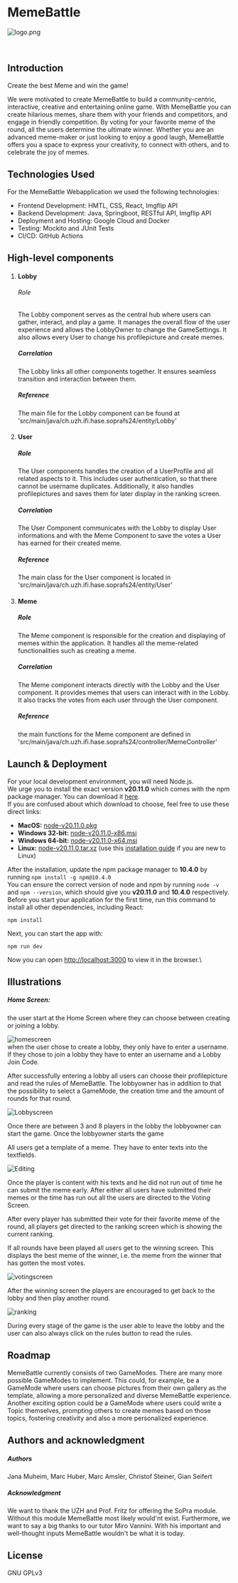 # MemeBattle

![logo.png](./src/components/img/logo.png)

<br>

## Introduction

Create the best Meme and win the game!

We were motivated to create MemeBattle to build a community-centric, interactive, creative and entertaining online game. With MemeBattle you can create hilarious memes, share them with your friends and competitors, and engage in friendly competition. By voting for your favorite meme of the round, all the users determine the ultimate winner. Whether you are an advanced meme-maker or just looking to enjoy a good laugh, MemeBattle offers you a space to express your creativity, to connect with others, and to celebrate the joy of memes. 

## Technologies Used
For the MemeBattle Webapplication we used the following technologies:

- Frontend Development: HMTL, CSS, React, Imgflip API
- Backend Development: Java, Springboot, RESTful API, Imgflip API
- Deployment and Hosting: Google Cloud and Docker
- Testing: Mockito and JUnit Tests
- CI/CD: GitHub Actions


## High-level components
1. #### Lobby 
    ###### Role
    The Lobby component serves as the central hub where users can gather, interact, and play a game. It manages the overall flow of the user experience and allows the LobbyOwner to change the GameSettings. It also allows every User to change his profilepicture and create memes.
    ##### Correlation
    The Lobby links all other components together. It ensures seamless transition and interaction between them.
    ##### Reference
    The main file for the Lobby component can be found at 'src/main/java/ch.uzh.ifi.hase.soprafs24/entity/Lobby' 
2. #### User
    ##### Role
    The User components handles the creation of a UserProfile and all related aspects to it. This includes user authentication, so that there cannot be username duplicates. Additionally, it also handles profilepictures and saves them for later display in the ranking screen.
    ##### Correlation
    The User Component communicates with the Lobby to display User informations and with the Meme Component to save the votes a User has earned for their created meme.  
    ##### Reference
    The main class for the User component is located in 'src/main/java/ch.uzh.ifi.hase.soprafs24/entity/User'
    
3. #### Meme
    ##### Role
    The Meme component is responsible for the creation and displaying of memes within the application. It handles all the meme-related functionalities such as creating a meme.
    ##### Correlation
    The Meme component interacts directly with the Lobby and the User component. It provides memes that users can interact with in the Lobby. It also tracks the votes from each user through the User component.
    ##### Reference
    the main functions for the Meme component are defined in 'src/main/java/ch.uzh.ifi.hase.soprafs24/controller/MemeController'




## Launch & Deployment
For your local development environment, you will need Node.js.\
We urge you to install the exact version **v20.11.0** which comes with the npm package manager. You can download it [here](https://nodejs.org/download/release/v20.11.0/).\
If you are confused about which download to choose, feel free to use these direct links:

- **MacOS:** [node-v20.11.0.pkg](https://nodejs.org/download/release/v20.11.0/node-v20.11.0.pkg)
- **Windows 32-bit:** [node-v20.11.0-x86.msi](https://nodejs.org/download/release/v20.11.0/node-v20.11.0-x86.msi)
- **Windows 64-bit:** [node-v20.11.0-x64.msi](https://nodejs.org/download/release/v20.11.0/node-v20.11.0-x64.msi)
- **Linux:** [node-v20.11.0.tar.xz](https://nodejs.org/dist/v20.11.0/node-v20.11.0.tar.xz) (use this [installation guide](https://medium.com/@tgmarinho/how-to-install-node-js-via-binary-archive-on-linux-ab9bbe1dd0c2) if you are new to Linux)

After the installation, update the npm package manager to **10.4.0** by running ```npm install -g npm@10.4.0```\
You can ensure the correct version of node and npm by running ```node -v``` and ```npm --version```, which should give you **v20.11.0** and **10.4.0** respectively.\
Before you start your application for the first time, run this command to install all other dependencies, including React:

```npm install```

Next, you can start the app with:

```npm run dev```

Now you can open [http://localhost:3000](http://localhost:3000) to view it in the browser.\

## Illustrations
##### Home Screen:
the user start at the Home Screen where they can choose between creating or joining a lobby. 

![homescreen](./homescreen.png) \
when the user chose to create a lobby, they only have to enter a username. If they chose to join a lobby they have to enter an username and a Lobby Join Code.

After successfully entering a lobby all users can choose their profilepicture and read the rules of MemeBattle.
The lobbyowner has in addition to that the possibility to select a GameMode, the creation time and the amount of rounds for that round.

![Lobbyscreen](./lobbyscreen.png)

Once there are between 3 and 8 players in the lobby the lobbyowner can start the game. Once the lobbyowner starts the game 

All users get a template of a meme. They have to enter texts into the textfields. 

![Editing](./editing.png)

Once the player is content with his texts and he did not run out of time he can submit the meme early. After either all users have submitted their memes or the time has run out all the users are directed to the Voting Screen.


After every player has submitted their vote for their favorite meme of the round, all players get directed to the ranking screen which is showing the current ranking. 

If all rounds have been played all users get to the winning screen. This displays the best meme of the winner, i.e. the meme from the winner that has gotten the most votes.

![votingscreen](./votingscreen.png)

After the winning screen the players are encouraged to get back to the lobby and then play another round.

![ranking](./ranking.png)

During every stage of the game is the user able to leave the lobby and the user can also always click on the rules button to read the rules.

## Roadmap
MemeBattle currently consists of two GameModes. There are many more possible GameModes to implement. This could, for example, be a  GameMode where users can choose pictures from their own gallery as the template, allowing a more personalized and diverse MemeBattle experience. Another exciting option could be a GameMode where users could write a Topic themselves, prompting others to create memes based on those topics, fostering creativity and also a more personalized experience.


## Authors and acknowledgment
##### Authors
Jana Muheim, Marc Huber, Marc Amsler, Christof Steiner, Gian Seifert

##### Acknowledgment
We want to thank the UZH and Prof. Fritz for offering the SoPra module. Without this module MemeBattle most likely would'nt exist. Furthermore, we want to say a big thanks to our tutor Miro Vannini. With his important and well-thought inputs MemeBattle wouldn't be what it is today. 

## License
GNU GPLv3
